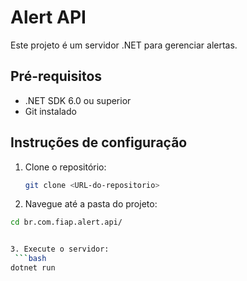 # Alert API

Este projeto é um servidor .NET para gerenciar alertas.

## Pré-requisitos

- .NET SDK 6.0 ou superior
- Git instalado

## Instruções de configuração

1. Clone o repositório:
   ```bash
   git clone <URL-do-repositorio>

2. Navegue até a pasta do projeto:
  ```bash
  cd br.com.fiap.alert.api/


3. Execute o servidor:
   ```bash
  dotnet run
